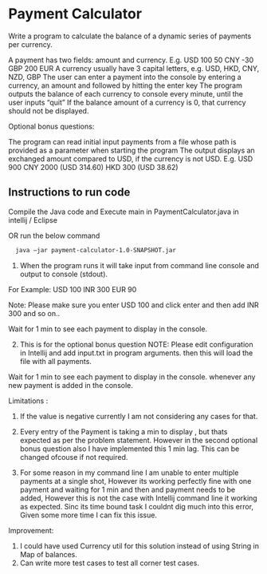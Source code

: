 
# Payment Calculator

Write a program to calculate the balance of a dynamic series of payments per currency.

A payment has two fields: amount and currency. E.g.
USD 100
50 CNY
-30 GBP
200 EUR
A currency usually have 3 capital letters, e.g. USD, HKD, CNY, NZD, GBP
The user can enter a payment into the console by entering a currency, an amount and followed by hitting the enter key
The program outputs the balance of each currency to console every minute, until the user inputs “quit”
If the balance amount of a currency is 0, that currency should not be displayed.

Optional bonus questions:

The program can read initial input payments from a file whose path is provided as a parameter when starting the program
The output displays an exchanged amount compared to USD, if the currency is not USD. E.g.
USD 900
CNY 2000 (USD 314.60)
HKD 300 (USD 38.62)






## Instructions to run code

Compile the Java code and Execute main in PaymentCalculator.java in intellij / Eclipse

OR run the below command

```bash
  java –jar payment-calculator-1.0-SNAPSHOT.jar
```

1. When the program runs it will take input from command line console and output to console (stdout).

For Example: 
USD 100
INR 300
EUR 90

Note: Please make sure you enter USD 100 and click enter and then add INR 300 and so on..

Wait for 1 min to see each payment to display in the console.

2. This is for the optional bonus question
NOTE:
Please edit configuration in Intellij and add input.txt in program arguments.
then this will load the file with all payments.

Wait for 1 min to see each payment to display in the console. whenever any new payment is added in the console.

Limitations :
1. If the value is negative currently I am not considering any cases for that.

2. Every entry of the Payment is taking a min to display , but thats expected as per the problem statement. However in the second optional bonus question also I have implemented this 1 min lag.
This can be changed ofcouse if not required.

3. For some reason in my command line I am unable to enter multiple payments at a single shot, However its working perfectly fine with one payment and waiting for 1 min and then and payment needs to be added, However this is not the case with Intellij command line it working as expected. Sinc its time bound task I couldnt dig much into this error, Given some more time I can fix this issue.

Improvement:

1. I could have used Currency util for this solution instead of using String in Map of balances.
2. Can write more test cases to test all corner test cases.


